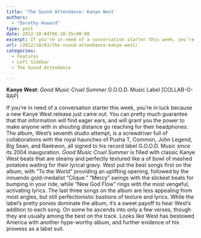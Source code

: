 ```yaml
---
title: 'The Sound Attendance: Kanye West'
authors: 
  - "Dorothy Howard"
type: post
date: 2012-10-04T06:10:35+00:00
excerpt: If you’re in need of a conversation starter this week, you’re in luck because a new Kanye West release just came out.
url: /2012/10/03/the-sound-attendance-kanye-west/
categories:
  - Features
  - Left Sidebar
  - The Sound Attendance

---
```

**Kanye West**: _Good Music Cruel Summer_ G.O.O.D. Music Label [COLLAB-O-RAP]

If you’re in need of a conversation starter this week, you’re in luck because a new Kanye West release just came out. You can pretty much guarantee that that information will find eager ears, and will grant you the power to make anyone with in shouting distance go reaching for their headphones. The album, West’s seventh studio attempt, is a screwdriver full of collaborations with the royal haunches of Pusha T, Common, John Legend, Big Sean, and Raekwon, all signed to his record label G.O.O.D. Music since its 2004 inauguration. _Good Music Cruel Summer_ is filled with classic Kanye West beats that are steamy and perfectly textured like a of bowl of mashed potatoes waiting for their lyrical gravy. West put the best songs first on the album, with “To the World” providing an uplifting opening, followed by the innuendo gold-medalist “Clique.” “Mercy” swings with the slickest beats for bumping in your ride, while “New God Flow” rings with the most vengeful, activating lyrics. The last three songs on the album are less appealing from most angles, but still perfectionistic bastions of texture and lyrics. While the label’s pretty ponies dominate the album, it’s a sweet payoff to hear West’s addition to each song. On some he ascends into only a few verses, though they are usually among the best on the track. Looks like West has bestowed America with another hype-worthy album, and further evidence of his prowess as a label suit.